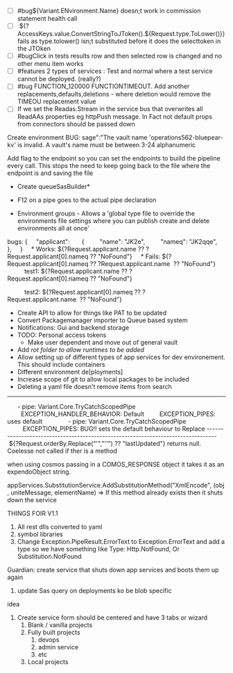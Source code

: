 
- [ ] #bug${Variant.ENvironment.Name} doesn;t work in commission  statement health call
- [ ]  ${?AccessKeys.value.ConvertStringToJToken().${Request.type.ToLower()}} fails as type.tolower() isn;t substituted before it does the selecttoken in the JTOken
- [ ] #bugClick in tests results row and then selected row is changed and no other menu item works
- [ ] #features 2 types of services : Test and normal where a test service cannot be deployed. (really?)
- [ ] #bug FUNCTION_120000 FUNCTIONTIMEOUT. Add another replacements,defaults,deletions - where deletion would remove the TIMEOU replacement value
- [ ] If we set the Readas.Stream in the service bus that overwrites all ReadAAs properties eg httpPush message. In Fact not default props from connectors should be passed down

Create environment
BUG: sage":"The vault name 'operations562-bluepear-kv' is invalid. A vault's name must be between 3-24 alphanumeric 


Add flag to the endpoint so you can set the endpoints to buiild the pipeline every call. This stops the need to keep going back to the file where the endpoint is and saving the file
* Create queueSasBuilder*
* F12 on a pipe goes to the actual pipe declaration

* Environment groups - Allows a 'global type file to override the environments file settings where you can publish create and delete environments all at once'

bugs:
{
    "applicant":
       {
        "name": "JK2e",
        "nameq": "JK2qqe",
    },
    }
    * Works: ${?Request.applicant.name ?? ?Request.applicant[0].nameq ?? "NoFound"}
    * Fails: ${?Request.applicant[0].nameq ?? ?Request.applicant.name  ?? "NoFound"}
    
          test1: ${?Request.applicant.name ?? ?Request.applicant[0].nameq ?? "NoFound"}

          test2: ${?Request.applicant[0].nameq ?? ?Request.applicant.name  ?? "NoFound"}

* Create API to allow for things like PAT to be updated
* Convert Packagemanager importer to Queue based system
* Notifications: Gui and backend storage
* TODO: Personal access tokens
	* Make user dependent and move out of general vault
* Add _rot folder to allow runtimes to be added_
* Allow setting up of different types of app services for dev environement.  This should include containers
* Different environment de[ployments]
* Increase scope of git to allow local packages to be included
* Deleting a yaml file doesn't remove items from search

------------------------
      - pipe: Variant.Core.TryCatchScopedPipe
        EXCEPTION_HANDLER_BEHAVIOR: Default
        EXCEPTION_PIPES:
	uses default        
      - pipe: Variant.Core.TryCatchScopedPipe
         EXCEPTION_PIPES:
    BUG!!  sets the default behaviour to Replace
    ---------------------------------------------------------------------------------
 ${?Request.orderBy.Replace("'","''") ?? "lastUpdated"} returns null. Coelesse not called if ther is a method

when using cosmos passing in a COMOS_RESPONSE object it takes it as an expendoObject string. 

appServices.SubstitutionService.AddSubstitutionMethod("XmlEncode", (obj, uniteMessage, elementName) =>  If this method already exists then it shuts down the service

THINGS FOIR V1.1
1. All rest dlls converted to yaml
2. symbol libraries
3. Change Exception.PipeResult.ErrorText to Exception.ErrorText and add a type so we have something like Type: Http.NotFound, Or Substitution.NotFound

Guardian: create service that shuts down  app services and boots them up again

1. update Sas query on deployments ko be blob specific


idea
1. Create service form should be  centered and have 3 tabs or wizard
	1. Blank / vanilla projects
	2. Fully built projects 
		1. devops
		2. admin service 
		3. etc
	3. Local projects